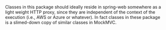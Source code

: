 Classes in this package should ideally reside in spring-web somewhere as a light weight HTTP proxy, since they are independent of the 
context of the execution (i.e., AWS or Azure or whatever).
In fact classes in these package is a slimed-down copy of similar classes in MockMVC.
